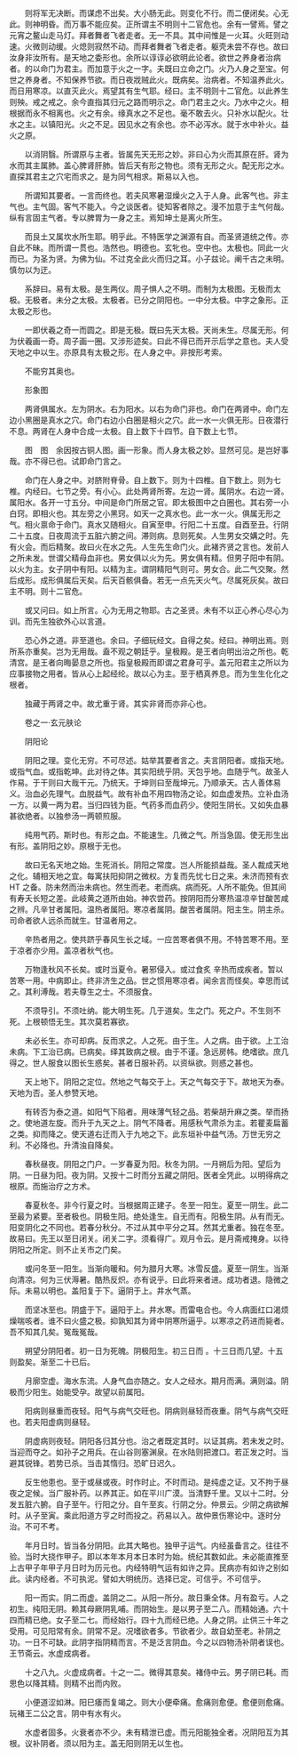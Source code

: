 <!-- { "loadSidebar": true } -->
　　则将军无决断。而谋虑不出矣。大小肠无此。则变化不行。而二便闭矣。心无此。则神明昏。而万事不能应矣。正所谓主不明则十二官危也。余有一譬焉。譬之元宵之鳌山走马灯。拜者舞者飞者走者。无一不具。其中间惟是一火耳。火旺则动速。火微则动缓。火熄则寂然不动。而拜者舞者飞者走者。躯壳未尝不存也。故曰汝身非汝所有。是天地之委形也。余所以谆谆必欲明此论者。欲世之养身者治病者。的以命门为君主。而加意于火之一字。夫既曰立命之门。火乃人身之至宝。何世之养身者。不知保养节欲。而日夜戕贼此火。既病矣。治病者。不知温养此火。而日用寒凉。以直灭此火。焉望其有生气耶。经曰。主不明则十二官危。以此养生则殃。戒之戒之。余今直指其归元之路而明示之。命门君主之火。乃水中之火。相根据而永不相离也。火之有余。缘真水之不足也。毫不敢去火。只补水以配火。壮水之主。以镇阳光。火之不足。因见水之有余也。亦不必泻水。就于水中补火。益火之原。

　　以消阴翳。所谓原与主者。皆属先天无形之妙。非曰心为火而其原在肝。肾为水而其主属肺。盖心脾肾肝肺。皆后天有形之物也。须有无形之火。配无形之水。直探其君主之穴宅而求之。是为同气相求。斯易以入也。

　　所谓知其要者。一言而终也。若夫风寒暑湿燥火之入于人身。此客气也。非主气也。主气固。客气不能入。今之谈医者。徒知客者除之。漫不加意于主气何哉。纵有言固主气者。专以脾胃为一身之主。焉知坤土是离火所生。

　　而艮土又属坎水所生耶。明乎此。不特医学之渊源有自。而圣贤道统之传。亦自此不昧。而所谓一贯也。浩然也。明德也。玄牝也。空中也。太极也。同此一火而已。为圣为贤。为佛为仙。不过克全此火而归之耳。小子兹论。阐千古之未明。慎勿以为迂。

　　系辞曰。易有太极。是生两仪。周子惧人之不明。而制为太极图。无极而太极。无极者。未分之太极。太极者。已分之阴阳也。一中分太极。中字之象形。正太极之形也。

　　一即伏羲之奇一而圆之。即是无极。既曰先天太极。天尚未生。尽属无形。何为伏羲画一奇。周子画一圈。又涉形迹矣。曰此不得已而开示后学之意也。夫人受天地之中以生。亦原具有太极之形。在人身之中。非按形考索。

　　不能穷其奥也。

　　形象图　

　　两肾俱属水。左为阴水。右为阳水。以右为命门非也。命门在两肾中。命门左边小黑圈是真水之穴。命门右边小白圈是相火之穴。此一水一火俱无形。日夜潜行不息。两肾在人身中合成一太极。自上数下十四节。自下数上七节。

　　图　图　余因按古铜人图。画一形象。而人身太极之妙。显然可见。是岂好事哉。亦不得已也。试即命门言之。

　　命门在人身之中。对脐附脊骨。自上数下。则为十四椎。自下数上。则为七椎。内经曰。七节之旁。有小心。此处两肾所寄。左边一肾。属阴水。右边一肾。属阳水。各开一寸五分。中间是命门所居之官。即太极图中之白圈也。其右旁一小白窍。即相火也。其左旁之小黑窍。如天一之真水也。此一水一火。俱属无形之气。相火禀命于命门。真水又随相火。自寅至申。行阳二十五度。自酉至丑。行阴二十五度。日夜周流于五脏六腑之间。滞则病。息则死矣。人生男女交媾之时。先有火会。而后精聚。故曰火在水之先。人生先生命门火。此褚齐贤之言也。发前人之所未发。世谓父精母血非也。男女俱以火为先。男女俱有精。但男子阳中有阴。以火为主。女子阴中有阳。以精为主。谓阴精阳气则可。男女合。此二气交聚。然后成形。成形俱属后天矣。后天百骸俱备。若无一点先天火气。尽属死灰矣。故曰主不明。则十二官危。

　　或又问曰。如上所言。心为无用之物耶。古之圣贤。未有不以正心养心尽心为训。而先生独欲外心以言道。

　　恐心外之道。非至道也。余曰。子细玩经文。自得之矣。经曰。神明出焉。则所系亦重矣。岂为无用哉。盍不观之朝廷乎。皇极殿。是王者向明出治之所也。乾清宫。是王者向晦晏息之所也。指皇极殿而即谓之君身可乎。盖元阳君主之所以为应事接物之用者。皆从心上起经纶。故以心为主。至于栖真养息。而为生生化化之根者。

　　独藏于两肾之中。故尤重于肾。其实非肾而亦非心也。

　　卷之一·玄元肤论

　　阴阳论

　　阴阳之理。变化无穷。不可尽述。姑举其要者言之。夫言阴阳者。或指天地。或指气血。或指乾坤。此对待之体。其实阳统乎阴。天包乎地。血随乎气。故圣人作易。于干则曰大哉干元。乃统天。于坤则曰至哉坤元。乃顺承天。古人善体易义。治血必先理气。血脱益气。故有补血不用四物汤之论。如血虚发热。立补血汤一方。以黄一两为君。当归四钱为臣。气药多而血药少。使阳生阴长。又如失血暴甚欲绝者。以独参汤一两顿煎服。

　　纯用气药。斯时也。有形之血。不能速生。几微之气。所当急固。使无形生出有形。盖阴阳之妙。原根于无也。

　　故曰无名天地之始。生死消长。阴阳之常度。岂人所能损益哉。圣人裁成天地之化。辅相天地之宜。每寓扶阳抑阴之微权。方复而先忧七日之来。未济而预有衣HT 之备。防未然而治未病也。然生而老。老而病。病而死。人所不能免。但其间有寿夭长短之差。此岐黄之道所由始。神农尝药。按阴阳而分寒热温凉辛甘酸苦咸之辨。凡辛甘者属阳。温热者属阳。寒凉者属阴。酸苦者属阴。阳主生。阴主杀。司命者欲人远杀而就生。甘温者用之。

　　辛热者用之。使共跻乎春风生长之域。一应苦寒者俱不用。不特苦寒不用。至于凉者亦少用。盖凉者秋气也。

　　万物逢秋风不长矣。或时当夏令。暑邪侵入。或过食炙 辛热而成疾者。暂以苦寒一用。中病即止。终非济生之品。世之惯用寒凉者。闻余言而怪矣。幸思而试之。其利溥哉。若夫尊生之士。不须服食。

　　不须导引。不须吐纳。能大明生死。几于道矣。生之门。死之户。不生则不死。上根顿悟无生。其次莫若寡欲。

　　未必长生。亦可却病。反而求之。人之死。由于生。人之病。由于欲。上工治未病。下工治已病。已病矣。绎其致病之根。由于不谨。急远房帏。绝嗜欲。庶几得之。世人服食以图长生惑矣。甚者日服补药。以资纵欲。则惑之甚也。

　　天上地下。阴阳之定位。然地之气每交于上。天之气每交于下。故地天为泰。天地为否。圣人参赞天地。

　　有转否为泰之道。如阳气下陷者。用味薄气轻之品。若柴胡升麻之类。举而扬之。使地道左旋。而升于九天之上。阴气不降者。用感秋气肃杀为主。若瞿麦扁蓄之类。抑而降之。使天道右迁而入于九地之下。此东垣补中益气汤。万世无穷之利。不必降也。升清浊自降矣。

　　春秋昼夜。阴阳之门户。一岁春夏为阳。秋冬为阴。一月朔后为阳。望后为阴。一日昼为阳。夜为阴。又按十二时而分五藏之阴阳。医者全凭此。以明得病之根原。而施治疗之方术。

　　春夏秋冬。非今行夏之时。当根据周正建子。冬至一阳生。夏至一阴生。此二至最为紧要。至者极也。阴极生阳。绝处逢生。自无而有。阳极生阴。从有而无。阳变阴化之不同也。若春分秋分。不过从其中平分之耳。然其尤重者。独在冬至。故易曰。先王以至日闭关。闭关二字。须看得广。观月令云。是月斋戒掩身。以待阴阳之所定。则不止关市之门矣。

　　或问冬至一阳生。当渐向暖和。何为腊月大寒。冰雪反盛。夏至一阴生。当渐向清凉。何为三伏溽暑。酷热反炽。亦有说乎。曰此将来者进。成功者退。隐微之际。未易以明也。盖阳复于下。逼阴于上。井水气蒸。

　　而坚冰至也。阴盛于下。逼阳于上。井水寒。而雷电合也。今人病面红口渴烦燥喘咳者。谁不曰火盛之极。抑孰知其为肾中阴寒所逼乎。以寒凉之药进而毙者。吾不知其几矣。冤哉冤哉。

　　朔望分阴阳者。初一日为死魄。阴极阳生。初三日而 。十三日而几望。十五则盈矣。渐至二十已后。

　　月廓空虚。海水东流。人身气血亦随之。女人之经水。期月而满。满则溢。阴极而少阳生。始能受孕。故望以前属阳。

　　阳病则昼重而夜轻。阳气与病气交旺也。阴病则昼轻而夜重。阴气与病气交旺也。若夫阳虚病则昼轻。

　　阴虚病则夜轻。阴阳各归其分也。治之者既定其时。以证其病。若未发之时。当迎而夺之。如孙子之用兵。在山谷则塞渊泉。在水陆则把渡口。若正发之时。当避其锐锋。若势已杀。当击其惰归。恐旷日迟久。

　　反生他患也。至于或昼或夜。时作时止。不时而动。是纯虚之证。又不拘于昼夜之定候。当广服补药。以养其正。如在平川广漠。当清野千里。又以十二时。分发五脏六腑。自子至午。行阳之分。自午至亥。行阴之分。仲景云。少阴之病欲解时。从子至寅。乘此阳道方亨之时而投之。药易以入。故仲景伤寒论中。逐时分治。不可不考。

　　年月日时。皆当各分阴阳。此其大略也。独甲子运气。内经虽备言之。往往不验。当时大挠作甲子。即以本年本月本日本时为始。统纪其数如此。未必能直推至上古甲子年甲子月日时为历元也。内经特明气运有如许之异。民病亦有如许之别如此。读内经者。不可执泥。譬如大明统历。选择已定。可信乎。不可信乎。

　　阳一而实。阴二而虚。盖阴之二。从阳一所分。故日秉全体。月有盈亏。人之初生。纯阳无阴。赖其母厥阴乳哺。而阴始生。是以男子至二八。而精始通。六十四而精已绝。女子至二七。而经始行。四十九而经已绝。人身之阴。止供三十年之受用。可见阳常有余。阴常不足。况嗜欲者多。节欲者少。故自幼至老。补阴之功。一日不可缺。此阴字指阴精而言。不是泛言阴血。今之以四物汤补阴者误也。王节斋云。水虚成病者。

　　十之八九。火虚成病者。十之一二。微得其意矣。褚侍中云。男子阴已耗。而思色以降其精。则精不出而内败。

　　小便道涩如淋。阳巳痿而复竭之。则大小便牵痛。愈痛则愈便。愈便则愈痛。玩褚王二公之言。阴中有水有火。

　　水虚者固多。火衰者亦不少。未有精泄已虚。而元阳能独全者。况阴阳互为其根。议补阴者。须以阳为主。盖无阳则阴无以生也。

